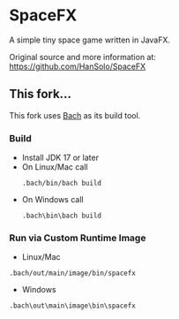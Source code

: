 # SpaceFX

A simple tiny space game written in JavaFX.

Original source and more information at: https://github.com/HanSolo/SpaceFX

## This fork...

This fork uses [Bach](https://github.com/sormuras/bach) as its build tool.

### Build

- Install JDK 17 or later
- On Linux/Mac call
  ```shell script
  .bach/bin/bach build
  ```
- On Windows call
  ```shell script
  .bach\bin\bach build
  ```

### Run via Custom Runtime Image

- Linux/Mac

```shell script
.bach/out/main/image/bin/spacefx
```

- Windows

```shell script
.bach\out\main\image\bin\spacefx
```
